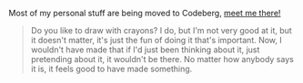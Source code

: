 Most of my personal stuff are being moved to Codeberg, [meet me there!](https://codeberg.org/intrnl)

> Do you like to draw with crayons? I do, but I'm not very good at it, but it doesn't matter, it's just the fun of doing it that's important. Now, I wouldn't have made that if I'd just been thinking about it, just pretending about it, it wouldn't be there. No matter how anybody says it is, it feels good to have made something.
